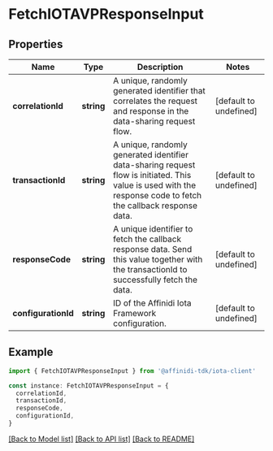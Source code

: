 # FetchIOTAVPResponseInput

## Properties

| Name                | Type       | Description                                                                                                                                                    | Notes                  |
| ------------------- | ---------- | -------------------------------------------------------------------------------------------------------------------------------------------------------------- | ---------------------- |
| **correlationId**   | **string** | A unique, randomly generated identifier that correlates the request and response in the data-sharing request flow.                                             | [default to undefined] |
| **transactionId**   | **string** | A unique, randomly generated identifier data-sharing request flow is initiated. This value is used with the response code to fetch the callback response data. | [default to undefined] |
| **responseCode**    | **string** | A unique identifier to fetch the callback response data. Send this value together with the transactionId to successfully fetch the data.                       | [default to undefined] |
| **configurationId** | **string** | ID of the Affinidi Iota Framework configuration.                                                                                                               | [default to undefined] |

## Example

```typescript
import { FetchIOTAVPResponseInput } from '@affinidi-tdk/iota-client'

const instance: FetchIOTAVPResponseInput = {
  correlationId,
  transactionId,
  responseCode,
  configurationId,
}
```

[[Back to Model list]](../README.md#documentation-for-models) [[Back to API list]](../README.md#documentation-for-api-endpoints) [[Back to README]](../README.md)
